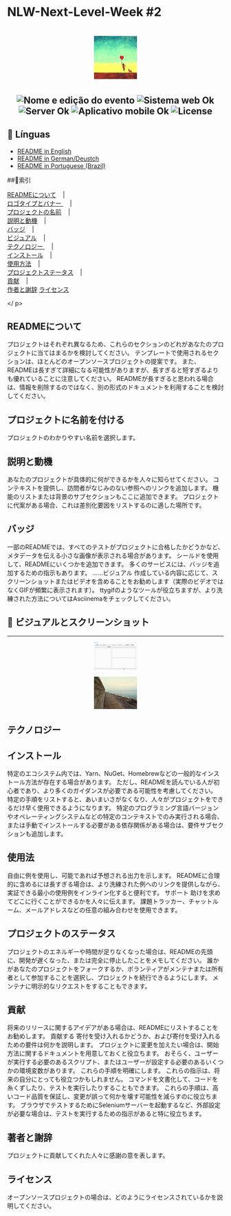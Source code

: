 # NLW-Next-Level-Week #2

<h1 align="center">
    <img alt="バナー" title="#バナー" style="object-fit: cover; width:100px; height:100px;" src=".github/banner.png"  />
</h1>

<h2 align="center">
  <img src="https://img.shields.io/badge/Next%20Level%20Week-%232-blue?style=for-the-badge" alt="Nome e edição do evento" />
  <img src="https://img.shields.io/badge/web%3F-ok-blue?style=for-the-badge" alt="Sistema web Ok" />
  <img src="https://img.shields.io/badge/server%3F-ok-blue?style=for-the-badge" alt="Server Ok" />
  <img src="https://img.shields.io/badge/Mobile-OK-blue?style=for-the-badge" alt="Aplicativo mobile Ok" />
  <img src="https://img.shields.io/github/license/matheusfelipeog/proffy?color=blue&style=for-the-badge" alt="License" />
</h2>

## 👅 Línguas

- [README in English](README-EN.md)
- [README in German/Deustch](README-DE.md)
- [README in Portuguese (Brazil)](README.md)

##📌索引      
<p align = "center">        

<a href="#-READMEについて"> READMEについて</a>&nbsp;&nbsp;&nbsp; |&nbsp;&nbsp;&nbsp;        
<a href="#-ロゴタイプとバナー"> ロゴタイプとバナー </a>&nbsp;&nbsp;&nbsp; |&nbsp;&nbsp;&nbsp;        
<a href="#-プロジェクトの名前">プロジェクトの名前</a>&nbsp;&nbsp;&nbsp; |&nbsp;&nbsp;&nbsp;          
<a href="#-説明と動機">説明と動機</a>&nbsp;&nbsp;&nbsp; |&nbsp;&nbsp;&nbsp;        
<a href="#-Badges">バッジ</a>&nbsp;&nbsp;&nbsp; |&nbsp;&nbsp;&nbsp;        
<a href="#-ビジュアル">ビジュアル</a>&nbsp;&nbsp;&nbsp; |&nbsp;&nbsp;&nbsp;        
<a href="#-テクノロジー"> テクノロジー </a>&nbsp;&nbsp;&nbsp; |&nbsp;&nbsp;&nbsp;        
<a href="#-インストール">インストール</a>&nbsp;&nbsp;&nbsp; |&nbsp;&nbsp;&nbsp;        
<a href="#-使用方法">使用方法</a>&nbsp;&nbsp;&nbsp; |&nbsp;&nbsp;&nbsp;       
 <a href="#-プロジェクトステータス">プロジェクトステータス</a>&nbsp;&nbsp;&nbsp; |&nbsp;&nbsp;&nbsp;        
 <a href="#-貢献">貢献</a>&nbsp;&nbsp;&nbsp; |&nbsp;&nbsp;&nbsp;        
 <a href="#-作者と謝辞">作者と謝辞</a>        <a href="#-license">ライセンス</a>      
 
 </ p>                
 
 ## READMEについて           
 
 プロジェクトはそれぞれ異なるため、これらのセクションのどれがあなたのプロジェクトに当てはまるかを検討してください。 テンプレートで使用されるセクションは、ほとんどのオープンソースプロジェクトの提案です。 また、READMEは長すぎて詳細になる可能性がありますが、長すぎると短すぎるよりも優れていることに注意してください。  READMEが長すぎると思われる場合は、情報を削除するのではなく、別の形式のドキュメントを利用することを検討してください。           
 
 ## プロジェクトに名前を付ける           
 
 プロジェクトのわかりやすい名前を選択します。           
 
 ## 説明と動機           
 
 あなたのプロジェクトが具体的に何ができるかを人々に知らせてください。 コンテキストを提供し、訪問者がなじみのない参照へのリンクを追加します。 機能のリストまたは背景のサブセクションもここに追加できます。 プロジェクトに代案がある場合、これは差別化要因をリストするのに適した場所です。           
 
 ## バッジ           
 
 一部のREADMEでは、すべてのテストがプロジェクトに合格したかどうかなど、メタデータを伝える小さな画像が表示される場合があります。 シールドを使用して、READMEにいくつかを追加できます。 多くのサービスには、バッジを追加するための指示もあります。           ……ビジュアル           作成している内容に応じて、スクリーンショットまたはビデオを含めることをお勧めします（実際のビデオではなくGIFが頻繁に表示されます）。  ttygifのようなツールが役立ちますが、より洗練された方法についてはAsciinemaをチェックしてください。           
 
## 📸 ビジュアルとスクリーンショット

-------------
 <p align="center">
  <img src=".github/TextTradutor.gif" alt="GIF" width="100px" />
</p>

<p align="center">
  <img src=".github/imagem.png" alt="PNG" width="100px" />
</p>

 ## テクノロジー                              
 
 ## インストール           
 
 特定のエコシステム内では、Yarn、NuGet、Homebrewなどの一般的なインストール方法が存在する場合があります。 ただし、READMEを読んでいる人が初心者であり、より多くのガイダンスが必要である可能性を考慮してください。 特定の手順をリストすると、あいまいさがなくなり、人々がプロジェクトをできるだけ早く使用できるようになります。 特定のプログラミング言語バージョンやオペレーティングシステムなどの特定のコンテキストでのみ実行される場合、または手動でインストールする必要がある依存関係がある場合は、要件サブセクションも追加します。           
 
 ## 使用法           
 
 自由に例を使用し、可能であれば予想される出力を示します。  READMEに合理的に含めるには長すぎる場合は、より洗練された例へのリンクを提供しながら、実証できる最小の使用例をインライン化すると便利です。      サポート           助けを求めてどこに行くことができるかを人々に伝えます。 課題トラッカー、チャットルーム、メールアドレスなどの任意の組み合わせを使用できます。           
 
 ## プロジェクトのステータス           
 
 プロジェクトのエネルギーや時間が足りなくなった場合は、READMEの先頭に、開発が遅くなった、または完全に停止したことをメモしてください。 誰かがあなたのプロジェクトをフォークするか、ボランティアがメンテナまたは所有者として参加することを選択し、プロジェクトを続行できるようにします。 メンテナに明示的なリクエストをすることもできます。           
 
 ## 貢献           
 
 将来のリリースに関するアイデアがある場合は、READMEにリストすることをお勧めします。      貢献する           寄付を受け入れるかどうか、および寄付を受け入れるための要件は何かを説明します。           プロジェクトに変更を加えたい場合は、開始方法に関するドキュメントを用意しておくと役立ちます。 おそらく、ユーザーが実行する必要のあるスクリプト、またはユーザーが設定する必要のあるいくつかの環境変数があります。 これらの手順を明確にします。 これらの指示は、将来の自分にとっても役立つかもしれません。           コマンドを文書化して、コードを糸くずしたり、テストを実行したりすることもできます。 これらの手順は、高いコード品質を保証し、変更が誤って何かを壊す可能性を減らすのに役立ちます。 ブラウザでテストするためにSeleniumサーバーを起動するなど、外部設定が必要な場合は、テストを実行するための指示があると特に役立ちます。           
 
 ## 著者と謝辞           
 
 プロジェクトに貢献してくれた人々に感謝の意を表します。           
 
 ## ライセンス           
 
 オープンソースプロジェクトの場合は、どのようにライセンスされているかを説明してください。